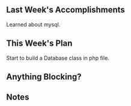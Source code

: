 ## Last Week's Accomplishments

Learned about mysql.

## This Week's Plan

Start to build a Database class in php file.

## Anything Blocking?


## Notes


